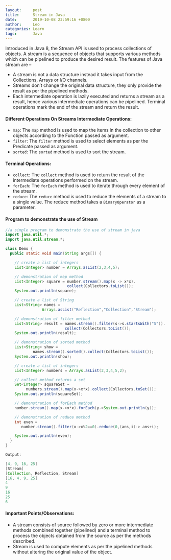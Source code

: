 ```yaml
---
layout:     post
title:      Stream in Java
date:       2019-10-08 23:59:16 +0800
author:     Leo
categories: Learn
tags:       Java
---
```

Introduced in Java 8, the Stream API is used to process collections of objects. A stream is a sequence of objects that supports various methods which can be pipelined to produce the desired result.
The features of Java stream are –

* A stream is not a data structure instead it takes input from the Collections, Arrays or I/O channels.
* Streams don’t change the original data structure, they only provide the result as per the pipelined methods.
* Each intermediate operation is lazily executed and returns a stream as a result, hence various intermediate operations can be pipelined. Terminal operations mark the end of the stream and return the result.

#### Different Operations On Streams Intermediate Operations:

* `map`: The `map` method is used to map the items in the collection to other objects according to the Function passed as argument.
* `filter`: The `filter` method is used to select elements as per the Predicate passed as argument.
* `sorted`: The `sorted` method is used to sort the stream.

#### Terminal Operations:

* `collect`: The `collect` method is used to return the result of the intermediate operations performed on the stream.
* `forEach`: The `forEach` method is used to iterate through every element of the stream.
* `reduce`: The `reduce` method is used to reduce the elements of a stream to a single value.
The reduce method takes a `BinaryOperator` as a parameter.

#### Program to demonstrate the use of Stream

```java
//a simple program to demonstrate the use of stream in java
import java.util.*;
import java.util.stream.*;

class Demo {
  public static void main(String args[]) {

    // create a list of integers
    List<Integer> number = Arrays.asList(2,3,4,5);

    // demonstration of map method
    List<Integer> square = number.stream().map(x -> x*x).
                           collect(Collectors.toList());
    System.out.println(square);

    // create a list of String
    List<String> names =
                Arrays.asList("Reflection","Collection","Stream");

    // demonstration of filter method
    List<String> result = names.stream().filter(s->s.startsWith("S")).
                          collect(Collectors.toList());
    System.out.println(result);

    // demonstration of sorted method
    List<String> show =
            names.stream().sorted().collect(Collectors.toList());
    System.out.println(show);

    // create a list of integers
    List<Integer> numbers = Arrays.asList(2,3,4,5,2);

    // collect method returns a set
    Set<Integer> squareSet =
         numbers.stream().map(x->x*x).collect(Collectors.toSet());
    System.out.println(squareSet);

    // demonstration of forEach method
    number.stream().map(x->x*x).forEach(y->System.out.println(y));

    // demonstration of reduce method
    int even =
       number.stream().filter(x->x%2==0).reduce(0,(ans,i)-> ans+i);

    System.out.println(even);
  }
}
```

```java
Output:

[4, 9, 16, 25]
[Stream]
[Collection, Reflection, Stream]
[16, 4, 9, 25]
4
9
16
25
6
```

#### Important Points/Observations:

* A stream consists of source followed by zero or more intermediate methods combined together (pipelined) and a terminal method to process the objects obtained from the source as per the methods described.
* Stream is used to compute elements as per the pipelined methods without altering the original value of the object.
